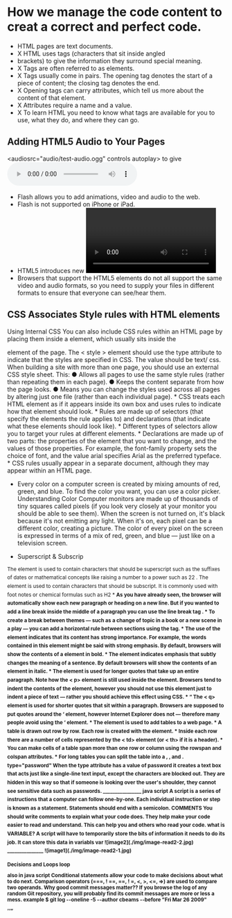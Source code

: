 # How we manage the code content to creat a correct and perfect code.
* HTML pages are text documents.
* X HTML uses tags (characters that sit inside angled
* brackets) to give the information they surround special
meaning.
* X Tags are often referred to as elements.
* X Tags usually come in pairs. The opening tag denotes
the start of a piece of content; the closing tag denotes
the end.
* X Opening tags can carry attributes, which tell us more
about the content of that element.
* X Attributes require a name and a value.
* X To learn HTML you need to know what tags are
available for you to use, what they do, and where they
can go.
## Adding HTML5 Audio to Your Pages
<audiosrc="audio/test-audio.ogg"
 controls autoplay>
 to give <audio src="audio/test-audio.ogg"
 controls autoplay>
 * Flash allows you to add animations, video and audio to
the web.
* Flash is not supported on iPhone or iPad.
* HTML5 introduces new <video> and <audio>
elements for adding video and audio to web pages, but
these are only supported in the latest browsers.
* Browsers that support the HTML5 elements do not
all support the same video and audio formats, so you
need to supply your files in different formats to ensure
that everyone can see/hear them.
## CSS Associates Style rules with HTML elements

 Using Internal CSS
You can also include CSS rules
within an HTML page by placing
them inside a <styl e> element,
which usually sits inside the
<head > element of the page.
The < style > element should use
the type attribute to indicate
that the styles are specified in
CSS. The value should be text/
css.
When building a site with more
than one page, you should use
an external CSS style sheet. This:
● Allows all pages to use the
same style rules (rather than
repeating them in each page).
● Keeps the content separate
from how the page looks.
● Means you can change the
styles used across all pages
by altering just one file
(rather than each individual
page).
 * CSS treats each HTML element as if it appears inside
its own box and uses rules to indicate how that
element should look.
* Rules are made up of selectors (that specify the
elements the rule applies to) and declarations (that
indicate what these elements should look like).
* Different types of selectors allow you to target your
rules at different elements.
* Declarations are made up of two parts: the properties
of the element that you want to change, and the values
of those properties. For example, the font-family
property sets the choice of font, and the value arial
specifies Arial as the preferred typeface.
* CSS rules usually appear in a separate document,
although they may appear within an HTML page.

* Every color on a computer screen is created by mixing amounts of red,
green, and blue. To find the color you want, you can use a color picker.
Understanding Color
Computer monitors are made
up of thousands of tiny squares
called pixels (if you look very
closely at your monitor you
should be able to see them).
When the screen is not turned
on, it's black because it's not
emitting any light. When it's
on, each pixel can be a different
color, creating a picture.
The color of every pixel on the
screen is expressed in terms of
a mix of red, green, and blue —
just like on a television screen.

* Superscript &
Subscrip
<sup >
The <su p> element is used
to contain characters that
should be superscript such
as the suffixes of dates or
mathematical concepts like
raising a number to a power such
as 22
.
<su b>
The <su b> element is used to
contain characters that should
be subscript. It is commonly
used with foot notes or chemical
formulas such as H2
* <b r />
As you have already seen, the
browser will automatically show
each new paragraph or heading
on a new line. But if you wanted
to add a line break inside the
middle of a paragraph you can
use the line break tag <b r />.
* <h r />
To create a break between
themes — such as a change of
topic in a book or a new scene
in a play — you can add a
horizontal rule between sections
using the <h r /> tag.
* <str ong>
The use of the <st rong>
element indicates that its
content has strong importance.
For example, the words
contained in this element might
be said with strong emphasis.
By default, browsers will show
the contents of a <stro ng>
element in bold.
* <e m>
The <e m> element indicates
emphasis that subtly changes
the meaning of a sentence.
By default browsers will show
the contents of an <e m> element
in italic.
* <bloc kquote>
The <bloc kquote> element is
used for longer quotes that take
up an entire paragraph. Note
how the < p> element is still
used inside the <block quote>
element.
Browsers tend to indent the
contents of the <block quote>
element, however you should not
use this element just to indent a
piece of text — rather you should
achieve this effect using CSS. 
* <q >
The < q> element is used for
shorter quotes that sit within
a paragraph. Browsers are
supposed to put quotes around
the <q > element, however
Internet Explorer does not —
therefore many people avoid
using the <q > element.
* The <tabl e> element is used to add tables to a web
page.
* A table is drawn out row by row. Each row is created
with the <tr > element.
* Inside each row there are a number of cells
represented by the < td> element (or < th> if it is a
header).
* You can make cells of a table span more than one row
or column using the rowspan and colspan attributes.
* For long tables you can split the table into a <th ead>,
<t body>, and <tf oot>.
<in put>
type="password"
When the type attribute has
a value of password it creates
a text box that acts just like a
single-line text input, except
the characters are blocked out.
They are hidden in this way so
that if someone is looking over
the user's shoulder, they cannot
see sensitive data such as
passwords.
________________
java script
A script is a series of instructions that a computer can follow one-by-one. Each individual instruction or step is known as a statement. Statements should end with a semicolon.
COMMENTS
You should write comments to explain what your code does. They help make your code easier to read and understand. This can help you and others who read your code.
what is VARIABLE?
A script will have to temporarily store the bits of information it needs to do its job. It can store this data in variabls
 var 
 ![image2](./img/image-read2-2.jpg)
 _______________
 ![image1](./img/image-read2-1.jpg)

Decisions and Loops
 loop 

also in java script Conditional statements allow your code to make decisions about what to do next.
Comparison operators (===, ! ==, ==, ! =, <, >, <=, =>) are used to compare two operands.
Why good commit messages matter??
If you browse the log of any random Git repository, you will probably find its commit messages are more or less a mess.
example $ git log --oneline -5 --author cbeams --before "Fri Mar 26 2009"
